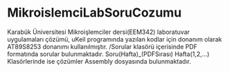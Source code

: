 # MikroislemciLabSoruCozumu
Karabük Üniversitesi Mikroişlemciler dersi(EEM342) laboratuvar uygulamaları çözümü, uKeil programında yazılan kodlar için donanım olarak AT89S8253 donanımı kullanılmıştır. 
/Sorular klasörü içerisinde PDF formatında sorular bulunmaktadır. Soru(Hafta)_(PDFSırası) 
Hafta(1,2,...) Klasörlerinde ise çözümler Assembly dosyasında bulunmaktadır.
